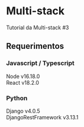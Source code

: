 # Multi-stack

Tutorial da Multi-stack #3

## Requerimentos

### Javascript / Typescript

Node v16.18.0  
React v18.2.0

### Python

Django v4.0.5  
DjangoRestFramework v3.13.1
